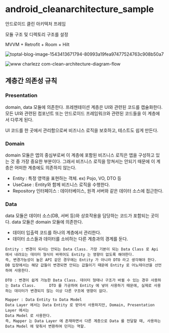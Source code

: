 # android_cleanarchitecture_sample
안드로이드 클린 아키텍처 프레임

모듈 구조 및 디렉토리 구조를 설정

MVVM + Retrofit + Room + Hilt

![toptal-blog-image-1543413671794-80993a19fea97477524763c908b50a7](https://user-images.githubusercontent.com/26853549/216267014-394973ea-5b26-458e-b00e-235a33a486be.png)

![www charlezz com-clean-architecture-diagram-flow](https://user-images.githubusercontent.com/26853549/197118067-632722ea-63f8-4cd7-9b85-817f1b963dba.png)


## 계층간 의존성 규칙

### Presentation

domain, data 모듈에 의존한다. 프레젠테이션 계층은 UI와 관련된 코드를 캡슐화한다. 모든 UI와 관련된 컴포넌트 또는 안드로이드 프레임워크와 관련된 코드들을 이 계층에서 다루게 된다.

UI 코드를 한 곳에서 관리함으로써 비즈니스 로직을 보호하고, 테스트도 쉽게 만든다.

### Domain

domain 모듈은 앱의 중심부로써 이 계층에 포함된 비즈니스 로직은 앱을 구성하고 있는 것 중 가장 중요한 부분이다. 그래서 비즈니스 로직을 망쳐서는 안되기 때문에 이 계층은 어떠한 계층에도 의존하지 않는다.

- Entity : 특정 영역을 표현하는 객체. ex) Pojo, VO, DTO 등
- UseCase : Entity와 함께 비즈니스 로직을 수행한다.
- Repository 인터페이스 : 데이터베이스, 원격 서버와 같은 데이터 소스에 접근한다.

### Data

data 모듈은 데이터 소스(DB, 서버 등)와 상호작용을 담당하는 코드가 포함되는 곳이다. 
data 모듈은 domain 모듈에 의존한다.

- 데이터 입출력 코드를 하나의 계층에서 관리한다.
- 데이터 소스들과 데이터를 소비하는 다른 계층과의 경계를 둔다.

```
Entity : 변경이 되서는 안되는 Data Class. 가장 기본이 되는 Data Class 로 Api 에서 내려오는 데이터 형식이 바뀌어도 Entity 는 영향이 없도록 해야한다. 
즉, 변경가능성이 높은 API 같은 경우에는 Entity 가 아니라 DTO 라고 생각해야 한다.
DB 입장에서는 해당 값들이 변경되면 안되는 값들이기 때문에 Entity 로 어노테이션을 선언하여 사용한다.

DTO : 변경이 쉽게 가능한 Data Class. 데이터 형태나 구조가 바뀔 수 있는 경우 사용하는 Data Class.      DTO 를 가공하여 Entity 에 넣어 사용하기 때문에, 실제로 사용하는 데이터가 변경되지 않는 이상 다른 구조에 영향이 없다.

Mapper : Data Entity to Data Model
Data Layer 에서는 Data Entity 로 받아서 사용하지만, Domain, Presentation Layer 에서는 
Data Model 로 사용한다.
즉, Mapper 는 Data Layer 에 존재하면서 다른 계층으로 Data 를 전달할 때, 사용하는 Data Model 에 맞춰서 변환하여 던지는 역할.
```
